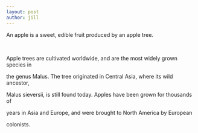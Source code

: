 ```yaml
---
layout: post
author: jill
---
```

<p>An apple is a sweet, edible fruit produced by an apple tree.</p>

<p>&nbsp;</p>

<p>Apple trees are cultivated worldwide, and are the most widely grown species in</p>

<p>the genus Malus. The tree originated in Central Asia, where its wild ancestor,</p>

<p>Malus sieversii, is still found today. Apples have been grown for thousands of</p>

<p>years in Asia and Europe, and were brought to North America by European</p>

<p>colonists.</p>
